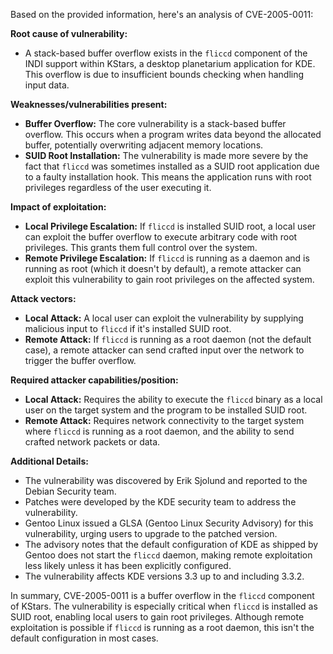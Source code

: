 Based on the provided information, here's an analysis of CVE-2005-0011:

**Root cause of vulnerability:**
- A stack-based buffer overflow exists in the `fliccd` component of the INDI support within KStars, a desktop planetarium application for KDE. This overflow is due to insufficient bounds checking when handling input data.

**Weaknesses/vulnerabilities present:**
- **Buffer Overflow:** The core vulnerability is a stack-based buffer overflow. This occurs when a program writes data beyond the allocated buffer, potentially overwriting adjacent memory locations.
- **SUID Root Installation:** The vulnerability is made more severe by the fact that `fliccd` was sometimes installed as a SUID root application due to a faulty installation hook. This means the application runs with root privileges regardless of the user executing it.

**Impact of exploitation:**
- **Local Privilege Escalation:** If `fliccd` is installed SUID root, a local user can exploit the buffer overflow to execute arbitrary code with root privileges. This grants them full control over the system.
- **Remote Privilege Escalation:** If `fliccd` is running as a daemon and is running as root (which it doesn't by default), a remote attacker can exploit this vulnerability to gain root privileges on the affected system.

**Attack vectors:**
- **Local Attack:** A local user can exploit the vulnerability by supplying malicious input to `fliccd` if it's installed SUID root.
- **Remote Attack:** If `fliccd` is running as a root daemon (not the default case), a remote attacker can send crafted input over the network to trigger the buffer overflow.

**Required attacker capabilities/position:**
- **Local Attack:** Requires the ability to execute the `fliccd` binary as a local user on the target system and the program to be installed SUID root.
- **Remote Attack:** Requires network connectivity to the target system where `fliccd` is running as a root daemon, and the ability to send crafted network packets or data.

**Additional Details:**
- The vulnerability was discovered by Erik Sjolund and reported to the Debian Security team.
- Patches were developed by the KDE security team to address the vulnerability.
- Gentoo Linux issued a GLSA (Gentoo Linux Security Advisory) for this vulnerability, urging users to upgrade to the patched version.
- The advisory notes that the default configuration of KDE as shipped by Gentoo does not start the `fliccd` daemon, making remote exploitation less likely unless it has been explicitly configured.
- The vulnerability affects KDE versions 3.3 up to and including 3.3.2.

In summary, CVE-2005-0011 is a buffer overflow in the `fliccd` component of KStars. The vulnerability is especially critical when `fliccd` is installed as SUID root, enabling local users to gain root privileges. Although remote exploitation is possible if `fliccd` is running as a root daemon, this isn't the default configuration in most cases.